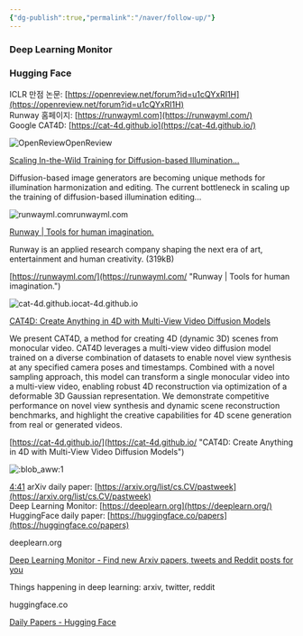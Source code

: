 ```yaml
---
{"dg-publish":true,"permalink":"/naver/follow-up/"}
---
```


### Deep Learning Monitor
### Hugging Face

ICLR 만점 논문: [https://openreview.net/forum?id=u1cQYxRI1H](https://openreview.net/forum?id=u1cQYxRI1H)  
Runway 홈페이지: [https://runwayml.com](https://runwayml.com/)  
Google CAT4D: [https://cat-4d.github.io](https://cat-4d.github.io/)

![OpenReview](https://slack-imgs.com/?c=1&o1=wi32.he32.si&url=https%3A%2F%2Fopenreview.net%2Ffavicon.ico)OpenReview

[Scaling In-the-Wild Training for Diffusion-based Illumination...](https://openreview.net/forum?id=u1cQYxRI1H)

Diffusion-based image generators are becoming unique methods for illumination harmonization and editing. The current bottleneck in scaling up the training of diffusion-based illumination editing...

![runwayml.com](https://slack-imgs.com/?c=1&o1=wi32.he32.si&url=https%3A%2F%2Frunwayml.com%2Ficon.png%3F354f8c2b5139d556)runwayml.com

[Runway | Tools for human imagination.](https://runwayml.com/)

Runway is an applied research company shaping the next era of art, entertainment and human creativity. (319kB)

[https://runwayml.com/](https://runwayml.com/ "Runway | Tools for human imagination.")

[](https://runwayml.com/)

![cat-4d.github.io](https://slack-imgs.com/?c=1&o1=wi32.he32.si&url=https%3A%2F%2Fcat-4d.github.io%2Ffavicon.ico)cat-4d.github.io

[CAT4D: Create Anything in 4D with Multi-View Video Diffusion Models](https://cat-4d.github.io/)

We present CAT4D, a method for creating 4D (dynamic 3D) scenes from monocular video. CAT4D leverages a multi-view video diffusion model trained on a diverse combination of datasets to enable novel view synthesis at any specified camera poses and timestamps. Combined with a novel sampling approach, this model can transform a single monocular video into a multi-view video, enabling robust 4D reconstruction via optimization of a deformable 3D Gaussian representation. We demonstrate competitive performance on novel view synthesis and dynamic scene reconstruction benchmarks, and highlight the creative capabilities for 4D scene generation from real or generated videos.

[https://cat-4d.github.io/](https://cat-4d.github.io/ "CAT4D: Create Anything in 4D with Multi-View Video Diffusion Models")

[](https://cat-4d.github.io/)

![:blob_aww:](https://emoji.slack-edge.com/T03KVA8PQDC/blob_aww/818646a23e39967e.png)1

[4:41](https://boostcampaitech.slack.com/archives/C07SUKL0NAK/p1733211700654349)
arXiv daily paper: [https://arxiv.org/list/cs.CV/pastweek](https://arxiv.org/list/cs.CV/pastweek)  
Deep Learning Monitor: [https://deeplearn.org](https://deeplearn.org/)  
HuggingFace daily paper: [https://huggingface.co/papers](https://huggingface.co/papers)

deeplearn.org

[Deep Learning Monitor - Find new Arxiv papers, tweets and Reddit posts for you](https://deeplearn.org/)

Things happening in deep learning: arxiv, twitter, reddit

huggingface.co

[Daily Papers - Hugging Face](https://huggingface.co/papers)